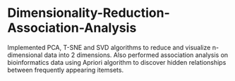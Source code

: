 # Dimensionality-Reduction-Association-Analysis
Implemented PCA, T-SNE and SVD algorithms to reduce and visualize n-dimensional data into 2 dimensions. Also performed association analysis on bioinformatics data using Apriori algorithm to discover hidden relationships between frequently appearing itemsets.
